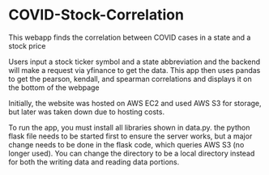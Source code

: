 # COVID-Stock-Correlation
This webapp finds the correlation between COVID cases in a state and a stock price

Users input a stock ticker symbol and a state abbreviation and the backend will make a request via yfinance to get the data.  This app then uses pandas to get the pearson, kendall, and spearman correlations and displays it on the bottom of the webpage

Initially, the website was hosted on AWS EC2 and used AWS S3 for storage, but later was taken down due to hosting costs. 

To run the app, you must install all libraries shown in data.py.  the python flask file needs to be started first to ensure the server works, but a major change needs to be done in the flask code, which queries AWS S3 (no longer used).  You can change the directory to be a local directory instead for both the writing data and reading data portions.
